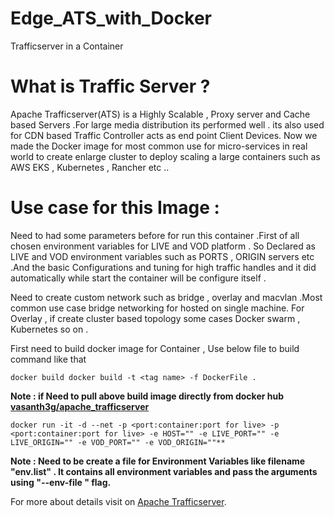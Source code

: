 # Edge_ATS_with_Docker
Trafficserver in a Container

# What is Traffic Server ?
Apache Trafficserver(ATS) is a Highly Scalable , Proxy server and Cache based Servers .For large media distribution its performed well . its also used for CDN based Traffic Controller acts as end point Client Devices. Now we made the Docker image for most common use for micro-services in real world to create enlarge cluster to deploy scaling a large containers such as AWS EKS , Kubernetes , Rancher etc ..

# Use case for this Image :

Need to had some parameters before for run this container .First of all chosen environment variables for LIVE and VOD platform . So Declared as LIVE and VOD environment variables such as PORTS , ORIGIN servers etc .And the basic Configurations and tuning for high traffic handles and it did automatically while start the container will be configure itself .

Need to create custom network such as bridge , overlay and macvlan .Most common use case bridge networking for hosted on single machine. For Overlay , if create cluster based topology some cases Docker swarm , Kubernetes so on .

First need to build docker image for Container , Use below file to build command like that

```
docker build docker build -t <tag name> -f DockerFile . 
```
**Note : if Need to pull above build image directly  from docker hub [vasanth3g/apache_trafficserver](https://hub.docker.com/r/vasanth3g/apache_trafficserver)**

```
docker run -it -d --net -p <port:container:port for live> -p <port:container:port for live> -e HOST="" -e LIVE_PORT="" -e LIVE_ORIGIN="" -e VOD_PORT="" -e VOD_ORIGIN=""**
```

**Note : Need to be create a file for Environment Variables like filename "env.list" . It contains all environment variables and pass the arguments using "--env-file " flag.**

For more about details visit on [Apache Trafficserver](https://docs.trafficserver.apache.org/).
